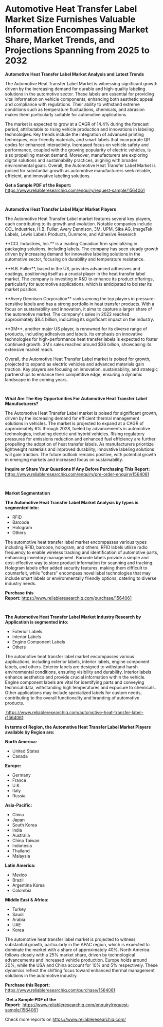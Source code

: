 <p><h1>Automotive Heat Transfer Label Market Size Furnishes Valuable Information Encompassing Market Share, Market Trends, and Projections Spanning from 2025 to 2032</h1></p><p><strong>Automotive Heat Transfer Label Market Analysis and Latest Trends</strong></p>
<p><p>The Automotive Heat Transfer Label Market is witnessing significant growth driven by the increasing demand for durable and high-quality labeling solutions in the automotive sector. These labels are essential for providing vital information on vehicle components, enhancing both aesthetic appeal and compliance with regulations. Their ability to withstand extreme conditions such as temperature fluctuations, chemicals, and abrasion makes them particularly suitable for automotive applications.</p><p>The market is expected to grow at a CAGR of 14.4% during the forecast period, attributable to rising vehicle production and innovations in labeling technologies. Key trends include the integration of advanced printing techniques, eco-friendly materials, and smart labels that incorporate QR codes for enhanced interactivity. Increased focus on vehicle safety and performance, coupled with the growing popularity of electric vehicles, is also propelling market demand. Moreover, manufacturers are exploring digital solutions and sustainability practices, aligning with broader environmental goals. Overall, the Automotive Heat Transfer Label Market is poised for substantial growth as automotive manufacturers seek reliable, efficient, and innovative labeling solutions.</p></p>
<p><strong>Get a Sample PDF of the Report:&nbsp;</strong> <a href="https://www.reliableresearchiq.com/enquiry/request-sample/1564061?utm_campaign=3058&utm_medium=2&utm_source=Github&utm_content=ia&utm_term=30032025&utm_id=automotive-heat-transfer-label">https://www.reliableresearchiq.com/enquiry/request-sample/1564061</a></p>
<p>&nbsp;</p>
<p><strong>Automotive Heat Transfer Label Major Market Players</strong></p>
<p><p>The Automotive Heat Transfer Label market features several key players, each contributing to its growth and evolution. Notable companies include CCL Industries, H.B. Fuller, Avery Dennison, 3M, UPM, Sika AG, ImageTek Labels, Lewis Labels Products, Dunmore, and Adhesive Research.</p><p>**CCL Industries, Inc.** is a leading Canadian firm specializing in packaging solutions, including labels. The company has seen steady growth driven by increasing demand for innovative labeling solutions in the automotive sector, focusing on durability and temperature resistance.</p><p>**H.B. Fuller**, based in the US, provides advanced adhesives and coatings, positioning itself as a crucial player in the heat transfer label market. The company is investing in R&D to enhance its product offerings, particularly for automotive applications, which is anticipated to bolster its market position.</p><p>**Avery Dennison Corporation** ranks among the top players in pressure-sensitive labels and has a strong portfolio in heat transfer products. With a focus on sustainability and innovation, it aims to capture a larger share of the automotive market. The company's sales in 2022 reached approximately $8.4 billion, indicating its significant impact on the industry.</p><p>**3M**, another major US player, is renowned for its diverse range of products, including adhesives and labels. Its emphasis on innovative technologies for high-performance heat transfer labels is expected to foster continued growth. 3M’s sales reached around $36 billion, showcasing its extensive market reach.</p><p>Overall, the Automotive Heat Transfer Label market is poised for growth, projected to expand as electric vehicles and advanced materials gain traction. Key players are focusing on innovation, sustainability, and strategic partnerships to enhance their competitive edge, ensuring a dynamic landscape in the coming years.</p></p>
<p>&nbsp;</p>
<p><strong>What Are The Key Opportunities For Automotive Heat Transfer Label Manufacturers?</strong></p>
<p><p>The Automotive Heat Transfer Label market is poised for significant growth, driven by the increasing demand for efficient thermal management solutions in vehicles. The market is projected to expand at a CAGR of approximately 6% through 2028, fueled by advancements in automotive technologies, including electric and hybrid vehicles. Rising regulatory pressures for emissions reduction and enhanced fuel efficiency are further propelling the adoption of heat transfer labels. As manufacturers prioritize lightweight materials and improved durability, innovative labeling solutions will gain traction. The future outlook remains positive, with potential growth in emerging markets and increased focus on sustainability.</p></p>
<p><strong>Inquire or Share Your Questions If Any Before Purchasing This Report:</strong> <a href="https://www.reliableresearchiq.com/enquiry/pre-order-enquiry/1564061?utm_campaign=3058&utm_medium=2&utm_source=Github&utm_content=ia&utm_term=30032025&utm_id=automotive-heat-transfer-label">https://www.reliableresearchiq.com/enquiry/pre-order-enquiry/1564061</a></p>
<p>&nbsp;</p>
<p><strong>Market Segmentation</strong></p>
<p><strong>The Automotive Heat Transfer Label Market Analysis by types is segmented into:</strong></p>
<p><ul><li>RFID</li><li>Barcode</li><li>Hologram</li><li>Others</li></ul></p>
<p><p>The automotive heat transfer label market encompasses various types including RFID, barcode, hologram, and others. RFID labels utilize radio frequency to enable wireless tracking and identification of automotive parts, enhancing inventory management. Barcode labels provide a simple and cost-effective way to store product information for scanning and tracking. Hologram labels offer added security features, making them difficult to counterfeit, while "others" encompass novel label technologies that may include smart labels or environmentally friendly options, catering to diverse industry needs.</p></p>
<p><strong>Purchase this Report:&nbsp;</strong><a href="https://www.reliableresearchiq.com/purchase/1564061?utm_campaign=3058&utm_medium=2&utm_source=Github&utm_content=ia&utm_term=30032025&utm_id=automotive-heat-transfer-label">https://www.reliableresearchiq.com/purchase/1564061</a></p>
<p>&nbsp;</p>
<p><strong>The Automotive Heat Transfer Label Market Industry Research by Application is segmented into:</strong></p>
<p><ul><li>Exterior Labels</li><li>Interior Labels</li><li>Engine Component Labels</li><li>Others</li></ul></p>
<p><p>The automotive heat transfer label market encompasses various applications, including exterior labels, interior labels, engine component labels, and others. Exterior labels are designed to withstand harsh environmental conditions, ensuring visibility and durability. Interior labels enhance aesthetics and provide crucial information within the vehicle. Engine component labels are vital for identifying parts and conveying technical data, withstanding high temperatures and exposure to chemicals. Other applications may include specialized labels for custom needs, contributing to the overall functionality and branding of automotive products.</p></p>
<p><a href="https://www.reliableresearchiq.com/automotive-heat-transfer-label-r1564061?utm_campaign=3058&utm_medium=2&utm_source=Github&utm_content=ia&utm_term=30032025&utm_id=automotive-heat-transfer-label">&nbsp;https://www.reliableresearchiq.com/automotive-heat-transfer-label-r1564061</a></p>
<p><strong>In terms of Region, the Automotive Heat Transfer Label Market Players available by Region are:</strong></p>
<p>
    <p> <strong> North America: </strong>
        <ul>
            <li>United States</li>
            <li>Canada</li>
        </ul>
        </p> 
    <p> <strong> Europe: </strong>
        <ul>
            <li>Germany</li>
            <li>France</li>
            <li>U.K.</li>
            <li>Italy</li>
            <li>Russia</li>
        </ul>
        </p> 
    <p> <strong> Asia-Pacific: </strong>
        <ul>
            <li>China</li>
            <li>Japan</li>
            <li>South Korea</li>
            <li>India</li>
            <li>Australia</li>
            <li>China Taiwan</li>
            <li>Indonesia</li>
            <li>Thailand</li>
            <li>Malaysia</li>
        </ul>
        </p> 
    <p> <strong> Latin America: </strong>
        <ul>
            <li>Mexico</li>
            <li>Brazil</li>
            <li>Argentina Korea</li>
            <li>Colombia</li>
        </ul>
        </p> 
    <p> <strong> Middle East & Africa: </strong>
        <ul>
            <li>Turkey</li>
            <li>Saudi</li>
            <li>Arabia</li>
            <li>UAE</li>
            <li>Korea</li>
        </ul>
    </p>
    </p>
<p><p>The automotive heat transfer label market is projected to witness substantial growth, particularly in the APAC region, which is expected to dominate the market with a share of approximately 40%. North America follows closely with a 25% market share, driven by technological advancements and increased vehicle production. Europe holds around 20%, while the USA and China account for 10% and 5% respectively. These dynamics reflect the shifting focus toward enhanced thermal management solutions in the automotive industry.</p></p>
<p><strong>Purchase this Report: </strong><a href="https://www.reliableresearchiq.com/purchase/1564061?utm_campaign=3058&utm_medium=2&utm_source=Github&utm_content=ia&utm_term=30032025&utm_id=automotive-heat-transfer-label">https://www.reliableresearchiq.com/purchase/1564061</a></p>
<p>&nbsp;<strong>Get a Sample PDF of the Report:&nbsp;&nbsp;</strong><a href="https://www.reliableresearchiq.com/enquiry/request-sample/1564061?utm_campaign=3058&utm_medium=2&utm_source=Github&utm_content=ia&utm_term=30032025&utm_id=automotive-heat-transfer-label">https://www.reliableresearchiq.com/enquiry/request-sample/1564061</a></p>
<p><strong></strong></p>
<p>Check more reports on <a href="https://www.reliableresearchiq.com/?utm_campaign=3058&utm_medium=2&utm_source=Github&utm_content=ia&utm_term=30032025&utm_id=automotive-heat-transfer-label">https://www.reliableresearchiq.com/</a></p>